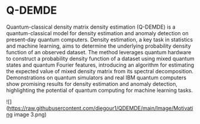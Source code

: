 # Q-DEMDE

Quantum-classical density matrix density estimation (Q-DEMDE) is a quantum-classical model for density estimation and anomaly detection on present-day quantum computers. Density estimation, a key task in statistics and machine learning, aims to determine the underlying probability density function of an observed dataset. The method leverages quantum hardware to construct a probability density function of a dataset using mixed quantum states and quantum Fourier features, introducing an algorithm for estimating the expected value of mixed density matrix from its spectral decomposition. Demonstrations on quantum simulators and real IBM quantum computers show promising results for density estimation and anomaly detection, highlighting the potential of quantum computing for machine learning tasks.

![](https://raw.githubusercontent.com/diegour1/QDEMDE/main/Image/Motivating image 3.png)
